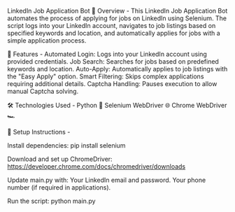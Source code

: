 LinkedIn Job Application Bot
📌 Overview -
This LinkedIn Job Application Bot automates the process of applying for jobs on LinkedIn using Selenium. The script logs into your LinkedIn account, navigates to job listings based on specified keywords and location, and automatically applies for jobs with a simple application process.

🚀 Features -
Automated Login: Logs into your LinkedIn account using provided credentials.
Job Search: Searches for jobs based on predefined keywords and location.
Auto-Apply: Automatically applies to job listings with the "Easy Apply" option.
Smart Filtering: Skips complex applications requiring additional details.
Captcha Handling: Pauses execution to allow manual Captcha solving.

🛠️ Technologies Used -
Python 🐍
Selenium WebDriver 🌐
Chrome WebDriver 🏎️

📌 Setup Instructions -

Install dependencies:
pip install selenium

Download and set up ChromeDriver: https://developer.chrome.com/docs/chromedriver/downloads

Update main.py with:
Your LinkedIn email and password.
Your phone number (if required in applications).

Run the script:
python main.py

